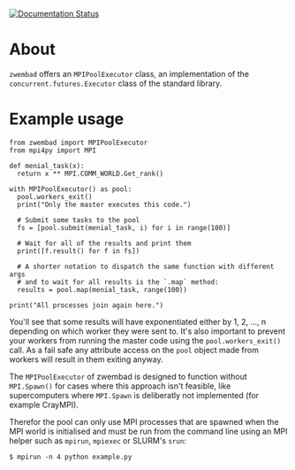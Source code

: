 [![Documentation Status](https://readthedocs.org/projects/zwembad/badge/?version=latest)](https://zwembad.readthedocs.io/en/latest/?badge=latest)

# About

`zwembad` offers an `MPIPoolExecutor` class, an implementation of the
`concurrent.futures.Executor` class of the standard library.

# Example usage

```
from zwembad import MPIPoolExecutor
from mpi4py import MPI

def menial_task(x):
  return x ** MPI.COMM_WORLD.Get_rank()

with MPIPoolExecutor() as pool:
  pool.workers_exit()
  print("Only the master executes this code.")

  # Submit some tasks to the pool
  fs = [pool.submit(menial_task, i) for i in range(100)]

  # Wait for all of the results and print them
  print([f.result() for f in fs])

  # A shorter notation to dispatch the same function with different args
  # and to wait for all results is the `.map` method:
  results = pool.map(menial_task, range(100))

print("All processes join again here.")
```

You'll see that some results will have exponentiated either by 1, 2, ..., n
depending on which worker they were sent to. It's also important to prevent your
workers from running the master code using the `pool.workers_exit()` call. As a
fail safe any attribute access on the `pool` object made from workers will
result in them exiting anyway.

The `MPIPoolExecutor` of zwembad is designed to function without `MPI.Spawn()`
for cases where this approach isn't feasible, like supercomputers where
`MPI.Spawn` is deliberatly not implemented (for example CrayMPI).

Therefor the pool can only use MPI processes that are spawned when the MPI world
is initialised and must be run from the command line using an MPI helper such as
`mpirun`, `mpiexec` or SLURM's `srun`:

```
$ mpirun -n 4 python example.py
```
